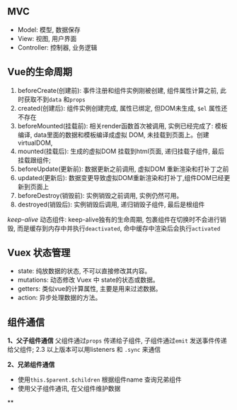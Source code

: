 ## MVC
  - Model: 模型, 数据保存
  - View: 视图, 用户界面
  - Controller: 控制器, 业务逻辑
　


## Vue的生命周期
  1. beforeCreate(创建前): 事件注册和组件实例刚被创建, 组件属性计算之前, 此时获取不到`data` 和`props`
  2. created(创建后): 组件实例创建完成, 属性已绑定, 但DOM未生成, `$el` 属性还不存在
  3. beforeMounted(挂载前): 相关render函数首次被调用, 实例已经完成了: 模板编译, data里面的数据和模板编译成虚拟 DOM, 未挂载到页面上。创建virtualDOM,
  4. mounted(挂载后): 生成的虚拟DOM 挂载到html页面, 递归挂载子组件, 最后挂载跟组件;
  5. beforeUpdate(更新前): 数据更新之前调用, 虚拟DOM 重新渲染和打补丁之前
  6. updated(更新后): 数据变更导致虚拟DOM重新渲染和打补丁,组件DOM已经更新到页面上
  7. beforeDestroy(销毁前): 实例销毁之前调用, 实例仍然可用。
  8. destroyed(销毁后): 实例销毁后调用, 递归销毁子组件, 最后是根组件
   
  *keep-alive*
  动态组件: keep-alive独有的生命周期, 包裹组件在切换时不会进行销毁, 而是缓存到内存中并执行`deactivated`, 命中缓存中渲染后会执行`activated`


## Vuex 状态管理

  - state: 纯放数据的状态, 不可以直接修改其内容。
  - mutations: 动态修改 Vuex 中 state的状态或数据。
  - getters: 类似vue的计算属性, 主要是用来过滤数据。
  - action: 异步处理数据的方法。

## 组件通信
**1、父子组件通信**
    父组件通过`props` 传递给子组件, 子组件通过`emit` 发送事件传递给父组件;
    2.3 以上版本可以用listeners 和 `.sync` 来通信
  
**2、兄弟组件通信**
  - 使用`this.$parent.$children` 根据组件name 查询兄弟组件
  - 使用父子组件通讯, 在父组件维护数据

**
